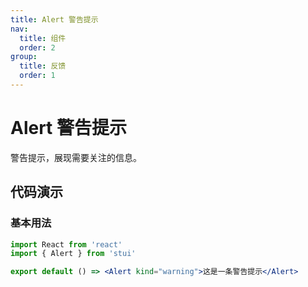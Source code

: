 ```yaml
---
title: Alert 警告提示
nav:
  title: 组件
  order: 2
group:
  title: 反馈
  order: 1
---
```


# Alert 警告提示

警告提示，展现需要关注的信息。

## 代码演示

### 基本用法

```jsx
import React from 'react'
import { Alert } from 'stui'

export default () => <Alert kind="warning">这是一条警告提示</Alert>
```
